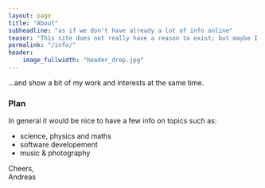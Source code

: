 ```yaml
---
layout: page
title: "About"
subheadline: "as if we don't have already a lot of info online"
teaser: "This site does not really have a reason to exist; but maybe I will somehow make some use out of it..."
permalink: "/info/"
header:
    image_fullwidth: "header_drop.jpg"
---
```

...and show a bit of my work and interests at the same time.

### Plan

In general it would be nice to have a few info on topics such as:

+ science, physics and maths
+ software developement
+ music & photography

Cheers,  
Andreas
